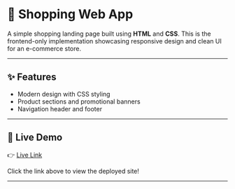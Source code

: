 # 🛒 Shopping Web App

A simple shopping landing page built using **HTML** and **CSS**. This is the frontend-only implementation showcasing responsive design and clean UI for an e-commerce store.

---

## ✨ Features


- Modern design with CSS styling
- Product sections and promotional banners
- Navigation header and footer

---

## 🚀 Live Demo

👉 [Live Link](buybeebytabish.netlify.app)

Click the link above to view the deployed site!

---
